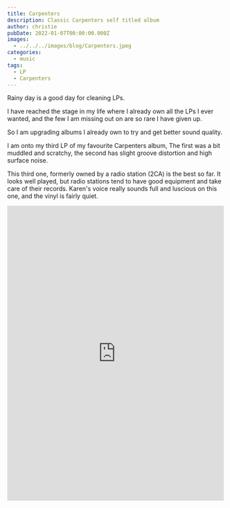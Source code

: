 ```yaml
---
title: Carpenters
description: Classic Carpenters self titled album
author: christie
pubDate: 2022-01-07T00:00:00.000Z
images:
  - ../../../images/blog/Carpenters.jpeg
categories:
  - music
tags:
  - LP
  - Carpenters
---
```


Rainy day is a good day for cleaning LPs.

I have reached the stage in my life where I already own all the LPs I ever wanted, and the few I am missing out on are so rare I have given up.

So I am upgrading albums I already own to try and get better sound quality.

I am onto my third LP of my favourite Carpenters album, The first was a bit muddled and scratchy, the second has slight groove distortion and high surface noise.

This third one, formerly owned by a radio station (2CA) is the best so far. It looks well played, but radio stations tend to have good equipment and take care of their records. Karen's voice really sounds full and luscious on this one, and the vinyl is fairly quiet.

<iframe src="https://www.facebook.com/plugins/post.php?href=https%3A%2F%2Fwww.facebook.com%2Fchris1.tham%2Fposts%2Fpfbid02rT7Nz3GrTsjTw6MEkF2TCK22UEVXKrwZGStV4shJUANpSmbyaDjj4kETnBVzrxZel&show_text=true&width=500" width="500" height="679" style="border:none;overflow:hidden" scrolling="no" frameborder="0" allowfullscreen="true" allow="autoplay; clipboard-write; encrypted-media; picture-in-picture; web-share"></iframe>
